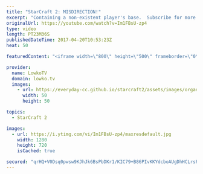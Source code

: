 ```yaml
---
title: "StarCraft 2: MISDIRECTION!"
excerpt: "Containing a non-existent player's base.  Subscribe for more videos: http://lowko.tv/youtube The Crescent Moon rush: https://goo.gl/T7lRXv  Easily one of the strangest early games I've seen in a while. After building up a massive force the game ends in a base race, where both players try their best to"
originalUrl: https://youtube.com/watch?v=Im1FBsU-zp4
type: video
length: PT23M36S
publishedDateTime: 2017-04-20T10:53:23Z
heat: 50

featuredContent: "<iframe width=\"800\" height=\"500\" frameborder=\"0\" src=\"https://www.youtube.com/embed/Im1FBsU-zp4\" allow=\"accelerometer; autoplay; encrypted-media; gyroscope; picture-in-picture\" allowfullscreen></iframe>"

provider:
  name: LowkoTV
  domain: lowko.tv
  images:
    - url: https://everyday-cc.github.io/starcraft2/assets/images/organizations/lowko.tv-50x50.jpg
      width: 50
      height: 50

topics:
  - StarCraft 2

images:
  - url: https://i.ytimg.com/vi/Im1FBsU-zp4/maxresdefault.jpg
    width: 1280
    height: 720
    isCached: true

secured: "qrHQ+V0Dsq0pwsw9KJhJk6BsPbDKr1/KIC79+B86PIvKKYdcboAUgDhHCLrsP1NqowL3DrPQG4llu1i2PtRAvQLIP+q6c5LastS6thHsVmTXzZZGYKMuCqLk9peZC0xr52QXWoD69rUY7aVoyQ68U7dRovZoaSxh8JbFGkVPJ3xWVM9gC2cNNdD86R2FarPDCkLPqtAoMAn1nm055//J8Gr5t8yhPKwCg3KRpSnhsm1BqnVYMTzr3MpgYBuTzQYara8OszCYPn8aR1qtVCmd7Cn8hIo5L11vgWJhRWgyu833Ofk2d5yrU0DnPIh9tXjuHpgJX5tyPo8IZwR3L5//tjL8gvb8I+odLx0g8mh6HrtklvdhYf1B1nYRllZYGkh23mKwYgSx41pBicpFu06/i/jvx8o45+FFZxK+0c5GvBw=;rOlxJff8BjyinGeWh9cC/Q=="
---
```



